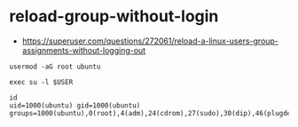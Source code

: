 # reload-group-without-login

* https://superuser.com/questions/272061/reload-a-linux-users-group-assignments-without-logging-out

```
usermod -aG root ubuntu

exec su -l $USER

id
uid=1000(ubuntu) gid=1000(ubuntu) groups=1000(ubuntu),0(root),4(adm),24(cdrom),27(sudo),30(dip),46(plugdev),116(lxd)


```
